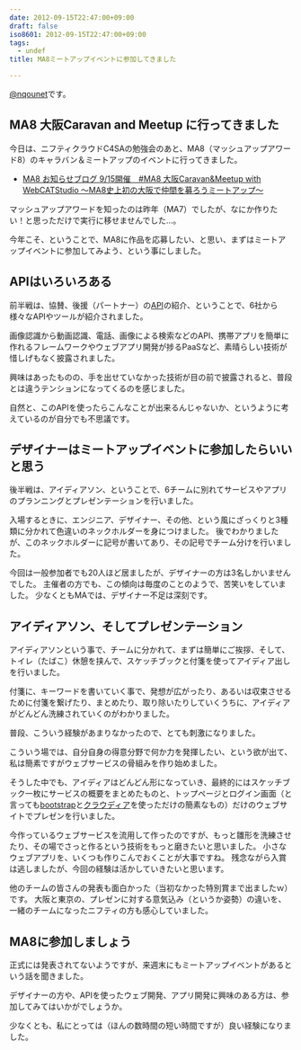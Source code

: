 ```yaml
---
date: 2012-09-15T22:47:00+09:00
draft: false
iso8601: 2012-09-15T22:47:00+09:00
tags:
  - undef
title: MA8ミートアップイベントに参加してきました

---
```


<p><a href="https://twitter.com/nqounet">@nqounet</a>です。</p> <h2>MA8 大阪Caravan and Meetup に行ってきました</h2> <p>今日は、ニフティクラウドC4SAの勉強会のあと、MA8（マッシュアップアワード8）のキャラバン＆ミートアップのイベントに行ってきました。</p> <ul><li><a href="http://mashupawards.tumblr.com/post/30472650739/9-15-ma8-caravan-meetup-with-webcatstudio">MA8 お知らせブログ 9/15開催　#MA8 大阪Caravan&Meetup with WebCATStudio ～MA8史上初の大阪で仲間を募ろうミートアップ～</a></li></ul><p>マッシュアップアワードを知ったのは昨年（MA7）でしたが、なにか作りたい！と思っただけで実行に移せませんでした…。</p> <p>今年こそ、ということで、MA8に作品を応募したい、と思い、まずはミートアップイベントに参加してみよう、という事にしました。</p> <h2>APIはいろいろある</h2> <p>前半戦は、協賛、後援（パートナー）の<a href="http://ja.wikipedia.org/wiki/%E3%82%A2%E3%83%97%E3%83%AA%E3%82%B1%E3%83%BC%E3%82%B7%E3%83%A7%E3%83%B3%E3%83%97%E3%83%AD%E3%82%B0%E3%83%A9%E3%83%9F%E3%83%B3%E3%82%B0%E3%82%A4%E3%83%B3%E3%82%BF%E3%83%95%E3%82%A7%E3%83%BC%E3%82%B9">API</a>の紹介、ということで、6社から様々なAPIやツールが紹介されました。</p> <p>画像認識から動画認識、電話、画像による検索などのAPI、携帯アプリを簡単に作れるフレームワークやウェブアプリ開発が捗るPaaSなど、素晴らしい技術が惜しげもなく披露されました。</p> <p>興味はあったものの、手を出せていなかった技術が目の前で披露されると、普段とは違うテンションになってくるのを感じました。</p> <p>自然と、このAPIを使ったらこんなことが出来るんじゃないか、というように考えているのが自分でも不思議です。</p> <h2>デザイナーはミートアップイベントに参加したらいいと思う</h2> <p>後半戦は、アイディアソン、ということで、6チームに別れてサービスやアプリのプランニングとプレゼンテーションを行いました。</p> <p>入場するときに、エンジニア、デザイナー、その他、という風にざっくりと3種類に分かれて色違いのネックホルダーを身につけました。 後でわかりましたが、このネックホルダーに記号が書いてあり、その記号でチーム分けを行いました。</p> <p>今回は一般参加者でも20人ほど居ましたが、デザイナーの方は3名しかいませんでした。 主催者の方でも、この傾向は毎度のことのようで、苦笑いをしていました。 少なくともMAでは、デザイナー不足は深刻です。</p> <h2>アイディアソン、そしてプレゼンテーション</h2> <p>アイディアソンという事で、チームに分かれて、まずは簡単にご挨拶、そして、トイレ（たばこ）休憩を挟んで、スケッチブックと付箋を使ってアイディア出しを行いました。</p> <p>付箋に、キーワードを書いていく事で、発想が広がったり、あるいは収束させるために付箋を繋げたり、まとめたり、取り除いたりしていくうちに、アイディアがどんどん洗練されていくのがわかりました。</p> <p>普段、こういう経験があまりなかったので、とても刺激になりました。</p> <p>こういう場では、自分自身の得意分野で何か力を発揮したい、という欲が出て、私は簡素ですがウェブサービスの骨組みを作り始めました。</p> <p>そうした中でも、アイディアはどんどん形になっていき、最終的にはスケッチブック一枚にサービスの概要をまとめたものと、トップページとログイン画面（と言っても<a href="http://getbootstrap.com/2.3.2/">bootstrap</a>と<a href="http://ja.wikipedia.org/wiki/%E3%82%AF%E3%83%A9%E3%82%A6%E3%83%87%E3%82%A3%E3%82%A2%E3%83%BB%E7%AA%93%E8%BE%BA">クラウディア</a>を使っただけの簡素なもの）だけのウェブサイトでプレゼンを行いました。</p> <p>今作っているウェブサービスを流用して作ったのですが、もっと雛形を洗練させたり、その場でさっと作るという技術をもっと磨きたいと思いました。 小さなウェブアプリを、いくつも作りこんでおくことが大事ですね。 残念ながら入賞は逃しましたが、今回の経験は活かしていきたいと思います。</p> <p>他のチームの皆さんの発表も面白かった（当初なかった特別賞まで出ましたｗ）です。 大阪と東京の、プレゼンに対する意気込み（というか姿勢）の違いを、一緒のチームになったニフティの方も感心していました。</p> <h2>MA8に参加しましょう</h2> <p>正式には発表されてないようですが、来週末にもミートアップイベントがあるという話を聞きました。</p> <p>デザイナーの方や、APIを使ったウェブ開発、アプリ開発に興味のある方は、参加してみてはいかがでしょうか。</p> <p>少なくとも、私にとっては（ほんの数時間の短い時間ですが）良い経験になりました。</p>    	